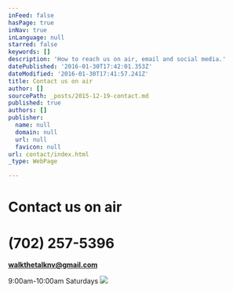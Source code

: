 ```yaml
---
inFeed: false
hasPage: true
inNav: true
inLanguage: null
starred: false
keywords: []
description: 'How to reach us on air, email and social media.'
datePublished: '2016-01-30T17:42:01.353Z'
dateModified: '2016-01-30T17:41:57.241Z'
title: Contact us on air
author: []
sourcePath: _posts/2015-12-19-contact.md
published: true
authors: []
publisher:
  name: null
  domain: null
  url: null
  favicon: null
url: contact/index.html
_type: WebPage

---
```

# Contact us on air

# (702) 257-5396

**walkthetalknv@gmail.com**

9:00am-10:00am Saturdays
![](https://the-grid-user-content.s3-us-west-2.amazonaws.com/edb654ac-c7f9-42d3-8459-91d99aa636da.jpg)